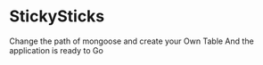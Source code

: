 # StickySticks

Change the path of mongoose and create your Own Table And the application is ready to Go

